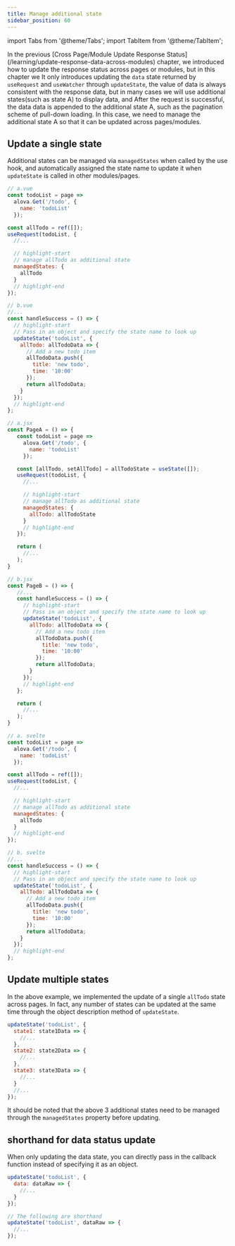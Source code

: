 ```yaml
---
title: Manage additional state
sidebar_position: 60
---
```


import Tabs from '@theme/Tabs';
import TabItem from '@theme/TabItem';

In the previous [Cross Page/Module Update Response Status] (/learning/update-response-data-across-modules) chapter, we introduced how to update the response status across pages or modules, but in this chapter we It only introduces updating the `data` state returned by `useRequest` and `useWatcher` through `updateState`, the value of data is always consistent with the response data, but in many cases we will use additional states(such as state A) to display data, and After the request is successful, the data data is appended to the additional state A, such as the pagination scheme of pull-down loading. In this case, we need to manage the additional state A so that it can be updated across pages/modules.

## Update a single state

Additional states can be managed via `managedStates` when called by the use hook, and automatically assigned the state name to update it when `updateState` is called in other modules/pages.

<Tabs groupId="framework">
<TabItem value="1" label="vue">

```javascript
// a.vue
const todoList = page =>
  alova.Get('/todo', {
    name: 'todoList'
  });

const allTodo = ref([]);
useRequest(todoList, {
  //...

  // highlight-start
  // manage allTodo as additional state
  managedStates: {
    allTodo
  }
  // highlight-end
});

// b.vue
//...
const handleSuccess = () => {
  // highlight-start
  // Pass in an object and specify the state name to look up
  updateState('todoList', {
    allTodo: allTodoData => {
      // Add a new todo item
      allTodoData.push({
        title: 'new todo',
        time: '10:00'
      });
      return allTodoData;
    }
  });
  // highlight-end
};
```

</TabItem>

<TabItem value="2" label="react">

```javascript
// a.jsx
const PageA = () => {
   const todoList = page =>
     alova.Get('/todo', {
       name: 'todoList'
     });

   const [allTodo, setAllTodo] = allTodoState = useState([]);
   useRequest(todoList, {
     //...

     // highlight-start
     // manage allTodo as additional state
     managedStates: {
       allTodo: allTodoState
     }
     // highlight-end
   });

   return (
     //...
   );
}

// b.jsx
const PageB = () => {
   //...
   const handleSuccess = () => {
     // highlight-start
     // Pass in an object and specify the state name to look up
     updateState('todoList', {
       allTodo: allTodoData => {
         // Add a new todo item
         allTodoData.push({
           title: 'new todo',
           time: '10:00'
         });
         return allTodoData;
       }
     });
     // highlight-end
   };

   return (
     //...
   );
}
```

</TabItem>

<TabItem value="3" label="svelte">

```javascript
// a. svelte
const todoList = page =>
  alova.Get('/todo', {
    name: 'todoList'
  });

const allTodo = ref([]);
useRequest(todoList, {
  //...

  // highlight-start
  // manage allTodo as additional state
  managedStates: {
    allTodo
  }
  // highlight-end
});

// b. svelte
//...
const handleSuccess = () => {
  // highlight-start
  // Pass in an object and specify the state name to look up
  updateState('todoList', {
    allTodo: allTodoData => {
      // Add a new todo item
      allTodoData.push({
        title: 'new todo',
        time: '10:00'
      });
      return allTodoData;
    }
  });
  // highlight-end
};
```

</TabItem>
</Tabs>

## Update multiple states

In the above example, we implemented the update of a single `allTodo` state across pages. In fact, any number of states can be updated at the same time through the object description method of `updateState`.

```javascript
updateState('todoList', {
  state1: state1Data => {
    //...
  },
  state2: state2Data => {
    //...
  },
  state3: state3Data => {
    //...
  }
  //...
});
```

It should be noted that the above 3 additional states need to be managed through the `managedStates` property before updating.

## shorthand for data status update

When only updating the data state, you can directly pass in the callback function instead of specifying it as an object.

```javascript
updateState('todoList', {
  data: dataRaw => {
    //...
  }
});

// The following are shorthand
updateState('todoList', dataRaw => {
  //...
});
```
